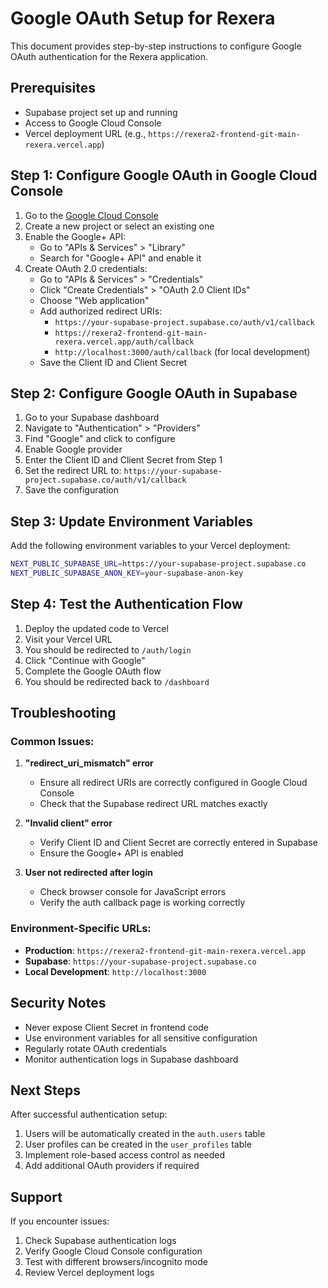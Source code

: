 # Google OAuth Setup for Rexera

This document provides step-by-step instructions to configure Google OAuth authentication for the Rexera application.

## Prerequisites

- Supabase project set up and running
- Access to Google Cloud Console
- Vercel deployment URL (e.g., `https://rexera2-frontend-git-main-rexera.vercel.app`)

## Step 1: Configure Google OAuth in Google Cloud Console

1. Go to the [Google Cloud Console](https://console.cloud.google.com/)
2. Create a new project or select an existing one
3. Enable the Google+ API:
   - Go to "APIs & Services" > "Library"
   - Search for "Google+ API" and enable it
4. Create OAuth 2.0 credentials:
   - Go to "APIs & Services" > "Credentials"
   - Click "Create Credentials" > "OAuth 2.0 Client IDs"
   - Choose "Web application"
   - Add authorized redirect URIs:
     - `https://your-supabase-project.supabase.co/auth/v1/callback`
     - `https://rexera2-frontend-git-main-rexera.vercel.app/auth/callback`
     - `http://localhost:3000/auth/callback` (for local development)
   - Save the Client ID and Client Secret

## Step 2: Configure Google OAuth in Supabase

1. Go to your Supabase dashboard
2. Navigate to "Authentication" > "Providers"
3. Find "Google" and click to configure
4. Enable Google provider
5. Enter the Client ID and Client Secret from Step 1
6. Set the redirect URL to: `https://your-supabase-project.supabase.co/auth/v1/callback`
7. Save the configuration

## Step 3: Update Environment Variables

Add the following environment variables to your Vercel deployment:

```bash
NEXT_PUBLIC_SUPABASE_URL=https://your-supabase-project.supabase.co
NEXT_PUBLIC_SUPABASE_ANON_KEY=your-supabase-anon-key
```

## Step 4: Test the Authentication Flow

1. Deploy the updated code to Vercel
2. Visit your Vercel URL
3. You should be redirected to `/auth/login`
4. Click "Continue with Google"
5. Complete the Google OAuth flow
6. You should be redirected back to `/dashboard`

## Troubleshooting

### Common Issues:

1. **"redirect_uri_mismatch" error**
   - Ensure all redirect URIs are correctly configured in Google Cloud Console
   - Check that the Supabase redirect URL matches exactly

2. **"Invalid client" error**
   - Verify Client ID and Client Secret are correctly entered in Supabase
   - Ensure the Google+ API is enabled

3. **User not redirected after login**
   - Check browser console for JavaScript errors
   - Verify the auth callback page is working correctly

### Environment-Specific URLs:

- **Production**: `https://rexera2-frontend-git-main-rexera.vercel.app`
- **Supabase**: `https://your-supabase-project.supabase.co`
- **Local Development**: `http://localhost:3000`

## Security Notes

- Never expose Client Secret in frontend code
- Use environment variables for all sensitive configuration
- Regularly rotate OAuth credentials
- Monitor authentication logs in Supabase dashboard

## Next Steps

After successful authentication setup:

1. Users will be automatically created in the `auth.users` table
2. User profiles can be created in the `user_profiles` table
3. Implement role-based access control as needed
4. Add additional OAuth providers if required

## Support

If you encounter issues:
1. Check Supabase authentication logs
2. Verify Google Cloud Console configuration
3. Test with different browsers/incognito mode
4. Review Vercel deployment logs